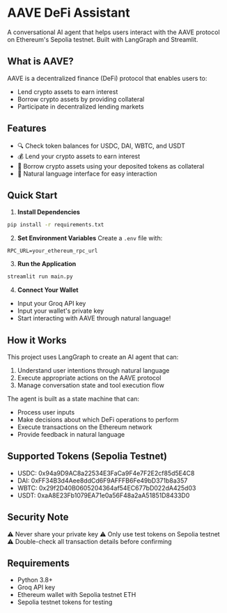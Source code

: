 # AAVE DeFi Assistant

A conversational AI agent that helps users interact with the AAVE protocol on Ethereum's Sepolia testnet. Built with LangGraph and Streamlit.

## What is AAVE?

AAVE is a decentralized finance (DeFi) protocol that enables users to:
- Lend crypto assets to earn interest
- Borrow crypto assets by providing collateral
- Participate in decentralized lending markets

## Features

- 🔍 Check token balances for USDC, DAI, WBTC, and USDT
- 💰 Lend your crypto assets to earn interest
- 💸 Borrow crypto assets using your deposited tokens as collateral
- 💬 Natural language interface for easy interaction

## Quick Start

1. **Install Dependencies**
```bash
pip install -r requirements.txt
```

2. **Set Environment Variables**
Create a `.env` file with:
```
RPC_URL=your_ethereum_rpc_url
```

3. **Run the Application**
```bash
streamlit run main.py
```

4. **Connect Your Wallet**
- Input your Groq API key
- Input your wallet's private key
- Start interacting with AAVE through natural language!

## How it Works

This project uses LangGraph to create an AI agent that can:
1. Understand user intentions through natural language
2. Execute appropriate actions on the AAVE protocol
3. Manage conversation state and tool execution flow

The agent is built as a state machine that can:
- Process user inputs
- Make decisions about which DeFi operations to perform
- Execute transactions on the Ethereum network
- Provide feedback in natural language

## Supported Tokens (Sepolia Testnet)

- USDC: 0x94a9D9AC8a22534E3FaCa9F4e7F2E2cf85d5E4C8
- DAI: 0xFF34B3d4Aee8ddCd6F9AFFFB6Fe49bD371b8a357
- WBTC: 0x29f2D40B0605204364af54EC677bD022dA425d03
- USDT: 0xaA8E23Fb1079EA71e0a56F48a2aA51851D8433D0

## Security Note

⚠️ Never share your private key
⚠️ Only use test tokens on Sepolia testnet
⚠️ Double-check all transaction details before confirming

## Requirements

- Python 3.8+
- Groq API key
- Ethereum wallet with Sepolia testnet ETH
- Sepolia testnet tokens for testing
